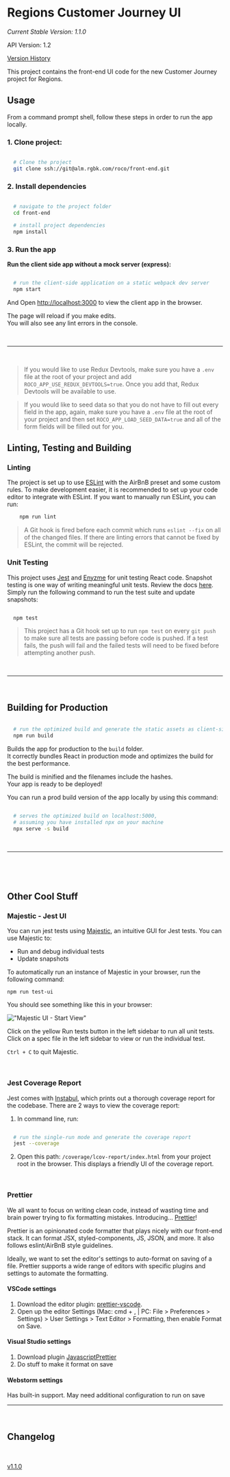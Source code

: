 # Regions Customer Journey UI

_Current Stable Version: 1.1.0_ 

API Version: 1.2

[Version History](https://alm.rgbk.com/spaces/display/ROCO/Release+Notes)

This project contains the front-end UI code for the new Customer Journey project for Regions.

## Usage

From a command prompt shell, follow these steps in order to run the app locally.

### 1. Clone project:

```bash

  # Clone the project
  git clone ssh://git@alm.rgbk.com/roco/front-end.git

```

### 2. Install dependencies

```bash

  # navigate to the project folder
  cd front-end

  # install project dependencies
  npm install

```

### 3. Run the app

**Run the client side app without a mock server (express):**

```bash

  # run the client-side application on a static webpack dev server
  npm start

```

And Open [http://localhost:3000](http://localhost:3000) to view the client app in the browser.

The page will reload if you make edits.<br>
You will also see any lint errors in the console.

&nbsp;

---

&nbsp;

> If you would like to use Redux Devtools, make sure you have a `.env` file at the root of your project
> and add `ROCO_APP_USE_REDUX_DEVTOOLS=true`. Once you add that, Redux Devtools will be available to use.

> If you would like to seed data so that you do not have to fill out every field in the app, again, 
> make sure you have a `.env` file at the root of your project and then set `ROCO_APP_LOAD_SEED_DATA=true` 
> and all of the form fields will be filled out for you.

## Linting, Testing and Building

### Linting

The project is set up to use [ESLint](https://eslint.org/) with the AirBnB preset and some custom rules. To make development easier, it is
recommended to set up your code editor to integrate with ESLint. If you want to manually run ESLint, you can run:

```bash
    npm run lint
```

> A Git hook is fired before each commit which runs `eslint --fix` on all of the changed files. If there are linting
> errors that cannot be fixed by ESLint, the commit will be rejected.

### Unit Testing

This project uses [Jest](https://jestjs.io/docs/en/getting-started) and [Enyzme](https://github.com/airbnb/enzyme) for unit testing React code. Snapshot testing is one way of writing meaningful unit tests. Review the docs [here](https://jestjs.io/docs/en/snapshot-testing). Simply run the following command to run the test suite and update snapshots:

```bash

  npm test

```

> This project has a Git hook set up to run `npm test` on every `git push` to make sure all tests are
> passing before code is pushed. If a test fails, the push will fail and the failed tests will need to be fixed before
> attempting another push.

&nbsp;

---

&nbsp;

## Building for Production

```bash

  # run the optimized build and generate the static assets as client-side app
  npm run build

```

Builds the app for production to the `build` folder.<br>
It correctly bundles React in production mode and optimizes the build for the best performance.

The build is minified and the filenames include the hashes.<br>
Your app is ready to be deployed!

You can run a prod build version of the app locally by using this command:

```bash

  # serves the optimized build on localhost:5000,
  # assuming you have installed npx on your machine
  npx serve -s build

```

&nbsp;

---

&nbsp;

&nbsp;

## Other Cool Stuff

### Majestic - Jest UI

You can run jest tests using [Majestic](https://github.com/Raathigesh/majestic), an intuitive GUI for Jest tests. You can use Majestic to:

- Run and debug individual tests
- Update snapshots

To automatically run an instance of Majestic in your browser, run the following command:

```
npm run test-ui
```

You should see something like this in your browser:

!["Majestic UI - Start View"](src/assets/images/majestic-ui-init.png 'Majestic UI - Start View')

Click on the yellow Run tests button in the left sidebar to run all unit tests. Click on a spec file in the left sidebar to view or run the individual test.

`Ctrl + C` to quit Majestic.

&nbsp;

### Jest Coverage Report

Jest comes with [Instabul](https://istanbul.js.org/), which prints out a thorough coverage report for the codebase. There are 2 ways to view the coverage report:

1. In command line, run:

```bash

  # run the single-run mode and generate the coverage report
  jest --coverage

```

2. Open this path: `/coverage/lcov-report/index.html` from your project root in the browser. This displays a friendly UI of the coverage report.

&nbsp;

### Prettier

We all want to focus on writing clean code, instead of wasting time and brain power trying to fix formatting mistakes. Introducing... [Prettier](https://prettier.io/)!

Prettier is an opinionated code formatter that plays nicely with our front-end stack. It can format JSX, styled-components, JS, JSON, and more. It also follows eslint/AirBnB style guidelines.

Ideally, we want to set the editor's settings to auto-format on saving of a file. Prettier supports a wide range of editors with specific plugins and settings to automate the formatting.

#### VSCode settings

1. Download the editor plugin: [prettier-vscode](https://github.com/prettier/prettier-vscode).
2. Open up the editor Settings (Mac: cmd + , | PC: File > Preferences > Settings) > User Settings > Text Editor > Formatting, then enable Format on Save.

#### Visual Studio settings

1. Download plugin [JavascriptPrettier](https://github.com/madskristensen/JavaScriptPrettier)
2. Do stuff to make it format on save

#### Webstorm settings

Has built-in support. May need additional configuration to run on save

---

&nbsp;

## Changelog

&nbsp;

[v1.1.0](https://alm.rgbk.com/source/projects/ROCO/repos/front-end/browse/docs/changelog.md)
